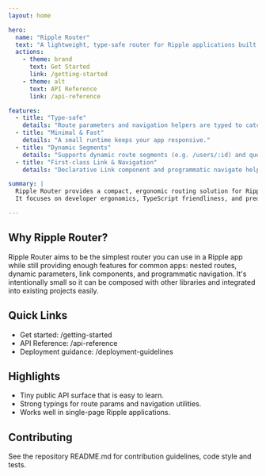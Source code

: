 ```yaml
---
layout: home

hero:
  name: "Ripple Router"
  text: "A lightweight, type-safe router for Ripple applications built for the Ripple UI framework."
  actions:
    - theme: brand
      text: Get Started
      link: /getting-started
    - theme: alt
      text: API Reference
      link: /api-reference

features:
  - title: "Type-safe"
    details: "Route parameters and navigation helpers are typed to catch errors at compile time."
  - title: "Minimal & Fast"
    details: "A small runtime keeps your app responsive."
  - title: "Dynamic Segments"
    details: "Supports dynamic route segments (e.g. /users/:id) and query/hash handling."
  - title: "First-class Link & Navigation"
    details: "Declarative Link component and programmatic navigate helpers."

summary: |
  Ripple Router provides a compact, ergonomic routing solution for Ripple applications.
  It focuses on developer ergonomics, TypeScript friendliness, and predictable runtime behavior.

---
```


## Why Ripple Router?

Ripple Router aims to be the simplest router you can use in a Ripple app while still
providing enough features for common apps: nested routes, dynamic parameters, link
components, and programmatic navigation. It's intentionally small so it can be
composed with other libraries and integrated into existing projects easily.

## Quick Links

- Get started: /getting-started
- API Reference: /api-reference
- Deployment guidance: /deployment-guidelines

## Highlights

- Tiny public API surface that is easy to learn.
- Strong typings for route params and navigation utilities.
- Works well in single-page Ripple applications.

## Contributing

See the repository README.md for contribution guidelines, code style and tests.